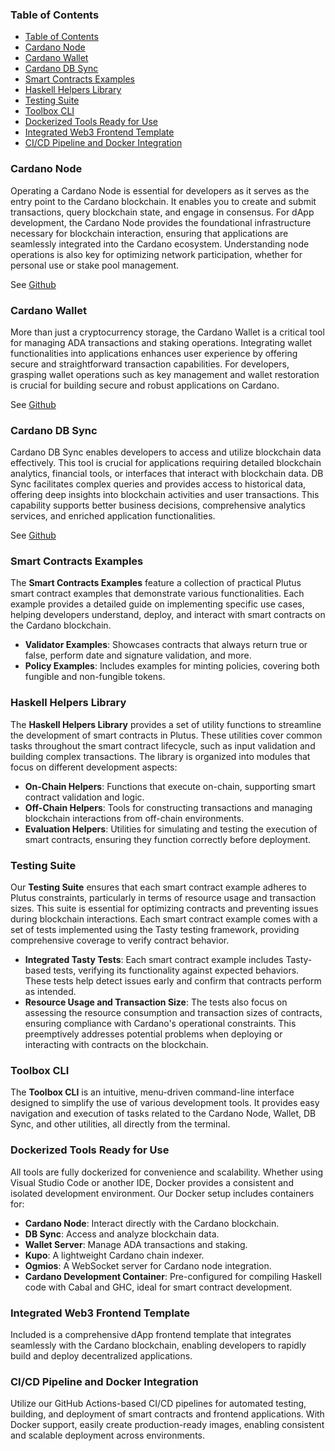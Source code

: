 ### Table of Contents
- [Table of Contents](#table-of-contents)
- [Cardano Node](#cardano-node)
- [Cardano Wallet](#cardano-wallet)
- [Cardano DB Sync](#cardano-db-sync)
- [Smart Contracts Examples](#smart-contracts-examples)
- [Haskell Helpers Library](#haskell-helpers-library)
- [Testing Suite](#testing-suite)
- [Toolbox CLI](#toolbox-cli)
- [Dockerized Tools Ready for Use](#dockerized-tools-ready-for-use)
- [Integrated Web3 Frontend Template](#integrated-web3-frontend-template)
- [CI/CD Pipeline and Docker Integration](#cicd-pipeline-and-docker-integration)

### Cardano Node

Operating a Cardano Node is essential for developers as it serves as the entry point to the Cardano blockchain. It enables you to create and submit transactions, query blockchain state, and engage in consensus. For dApp development, the Cardano Node provides the foundational infrastructure necessary for blockchain interaction, ensuring that applications are seamlessly integrated into the Cardano ecosystem. Understanding node operations is also key for optimizing network participation, whether for personal use or stake pool management.

See [Github](https://github.com/intersectmbo/cardano-node/)

### Cardano Wallet

More than just a cryptocurrency storage, the Cardano Wallet is a critical tool for managing ADA transactions and staking operations. Integrating wallet functionalities into applications enhances user experience by offering secure and straightforward transaction capabilities. For developers, grasping wallet operations such as key management and wallet restoration is crucial for building secure and robust applications on Cardano.

See [Github](https://github.com/cardano-foundation/cardano-wallet/releases)

### Cardano DB Sync

Cardano DB Sync enables developers to access and utilize blockchain data effectively. This tool is crucial for applications requiring detailed blockchain analytics, financial tools, or interfaces that interact with blockchain data. DB Sync facilitates complex queries and provides access to historical data, offering deep insights into blockchain activities and user transactions. This capability supports better business decisions, comprehensive analytics services, and enriched application functionalities.

See [Github](https://github.com/intersectmbo/cardano-db-sync/pkgs/container/cardano-db-sync)

### Smart Contracts Examples

The **Smart Contracts Examples** feature a collection of practical Plutus smart contract examples that demonstrate various functionalities. Each example provides a detailed guide on implementing specific use cases, helping developers understand, deploy, and interact with smart contracts on the Cardano blockchain.

- **Validator Examples**: Showcases contracts that always return true or false, perform date and signature validation, and more.
- **Policy Examples**: Includes examples for minting policies, covering both fungible and non-fungible tokens.

### Haskell Helpers Library

The **Haskell Helpers Library** provides a set of utility functions to streamline the development of smart contracts in Plutus. These utilities cover common tasks throughout the smart contract lifecycle, such as input validation and building complex transactions. The library is organized into modules that focus on different development aspects:

- **On-Chain Helpers**: Functions that execute on-chain, supporting smart contract validation and logic.
- **Off-Chain Helpers**: Tools for constructing transactions and managing blockchain interactions from off-chain environments.
- **Evaluation Helpers**: Utilities for simulating and testing the execution of smart contracts, ensuring they function correctly before deployment.

### Testing Suite

Our **Testing Suite** ensures that each smart contract example adheres to Plutus constraints, particularly in terms of resource usage and transaction sizes. This suite is essential for optimizing contracts and preventing issues during blockchain interactions. Each smart contract example comes with a set of tests implemented using the Tasty testing framework, providing comprehensive coverage to verify contract behavior.

- **Integrated Tasty Tests**: Each smart contract example includes Tasty-based tests, verifying its functionality against expected behaviors. These tests help detect issues early and confirm that contracts perform as intended.
- **Resource Usage and Transaction Size**: The tests also focus on assessing the resource consumption and transaction sizes of contracts, ensuring compliance with Cardano's operational constraints. This preemptively addresses potential problems when deploying or interacting with contracts on the blockchain.

### Toolbox CLI

The **Toolbox CLI** is an intuitive, menu-driven command-line interface designed to simplify the use of various development tools. It provides easy navigation and execution of tasks related to the Cardano Node, Wallet, DB Sync, and other utilities, all directly from the terminal.

### Dockerized Tools Ready for Use

All tools are fully dockerized for convenience and scalability. Whether using Visual Studio Code or another IDE, Docker provides a consistent and isolated development environment. Our Docker setup includes containers for:

- **Cardano Node**: Interact directly with the Cardano blockchain.
- **DB Sync**: Access and analyze blockchain data.
- **Wallet Server**: Manage ADA transactions and staking.
- **Kupo**: A lightweight Cardano chain indexer.
- **Ogmios**: A WebSocket server for Cardano node integration.
- **Cardano Development Container**: Pre-configured for compiling Haskell code with Cabal and GHC, ideal for smart contract development.

### Integrated Web3 Frontend Template

Included is a comprehensive dApp frontend template that integrates seamlessly with the Cardano blockchain, enabling developers to rapidly build and deploy decentralized applications.

### CI/CD Pipeline and Docker Integration

Utilize our GitHub Actions-based CI/CD pipelines for automated testing, building, and deployment of smart contracts and frontend applications. With Docker support, easily create production-ready images, enabling consistent and scalable deployment across environments.
